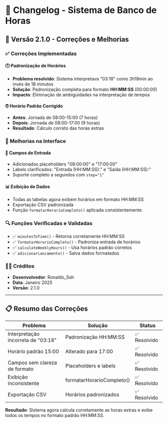 # 📝 Changelog - Sistema de Banco de Horas

## 🔧 Versão 2.1.0 - Correções e Melhorias

### ✅ Correções Implementadas

#### 🕐 Padronização de Horários
- **Problema resolvido**: Sistema interpretava "03:18" como 3h18min ao invés de 18 minutos
- **Solução**: Padronização completa para formato **HH:MM:SS** (00:00:00)
- **Impacto**: Eliminação de ambiguidades na interpretação de tempos

#### ⏰ Horário Padrão Corrigido
- **Antes**: Jornada de 08:00-15:00 (7 horas)
- **Depois**: Jornada de 08:00-17:00 (9 horas)
- **Resultado**: Cálculo correto das horas extras

### 🎨 Melhorias na Interface

#### 📝 Campos de Entrada
- Adicionados placeholders "08:00:00" e "17:00:00"
- Labels clarificados: "Entrada (HH:MM:SS):" e "Saída (HH:MM:SS):"
- Suporte completo a segundos com `step="1"`

#### 📊 Exibição de Dados
- Todas as tabelas agora exibem horários em formato HH:MM:SS
- Exportação CSV padronizada
- Função `formatarHorarioCompleto()` aplicada consistentemente

### 🔍 Funções Verificadas e Validadas
- ✅ `minutesToTime()` - Retorna corretamente HH:MM:SS
- ✅ `formatarHorarioCompleto()` - Padroniza entrada de horários
- ✅ `calculateWeeklyHours()` - Usa horários padrão corretos
- ✅ `adicionarLancamento()` - Salva dados formatados

### 👨‍💻 Créditos
- **Desenvolvedor**: Ronaldo_Ssh
- **Data**: Janeiro 2025
- **Versão**: 2.1.0

---

## 📋 Resumo das Correções

| Problema | Solução | Status |
|----------|---------|--------|
| Interpretação incorreta de "03:18" | Padronização HH:MM:SS | ✅ Resolvido |
| Horário padrão 15:00 | Alterado para 17:00 | ✅ Resolvido |
| Campos sem clareza de formato | Placeholders e labels | ✅ Resolvido |
| Exibição inconsistente | formatarHorarioCompleto() | ✅ Resolvido |
| Exportação CSV | Horários padronizados | ✅ Resolvido |

**Resultado**: Sistema agora calcula corretamente as horas extras e exibe todos os tempos no formato padrão HH:MM:SS.